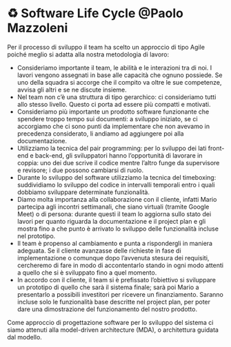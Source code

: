 # ♻️ Software Life Cycle @Paolo Mazzoleni

Per il processo di sviluppo il team ha scelto un approccio di tipo Agile poiché meglio si adatta alla nostra metodologia di lavoro:

- Consideriamo importante il team, le abilità e le interazioni tra di noi. I lavori vengono assegnati in base alle capacità che ognuno possiede. Se uno della squadra si accorge che il compito va oltre le sue competenze, avvisa gli altri e se ne discute insieme.
- Nel team non c’è una struttura di tipo gerarchico: ci consideriamo tutti allo stesso livello. Questo ci porta ad essere più compatti e motivati.
- Consideriamo più importante un prodotto software funzionante che spendere troppo tempo sui documenti: a sviluppo iniziato, se ci accorgiamo che ci sono punti da implementare che non avevamo in precedenza considerato, li andiamo ad aggiungere poi alla documentazione.
- Utilizziamo la tecnica del pair programming: per lo sviluppo dei lati front-end e back-end, gli sviluppatori hanno l’opportunità di lavorare in coppia: uno dei due scrive il codice mentre l’altro funge da supervisore e revisore; i due possono cambiarsi di ruolo.
- Durante lo sviluppo del software utilizziamo la tecnica del timeboxing: suddividiamo lo sviluppo del codice in intervalli temporali entro i quali dobbiamo sviluppare determinate funzionalità.
- Diamo molta importanza alla collaborazione con il cliente, infatti Mario partecipa agli incontri settimanali, che siano virtuali (tramite Google Meet) o di persona: durante questi il team lo aggiorna sullo stato dei lavori per quanto riguarda la documentazione e il project plan e gli mostra fino a che punto è arrivato lo sviluppo delle funzionalità incluse nel prototipo.
- Il team è propenso al cambiamento e punta a rispondergli in maniera adeguata. Se il cliente avanzasse delle richieste in fase di implementazione o comunque dopo l’avvenuta stesura dei requisiti, cercheremo di fare in modo di accontentarlo stando in ogni modo attenti a quello che si è sviluppato fino a quel momento.
- In accordo con il cliente, il team si è prefissato l’obiettivo si sviluppare un prototipo di quello che sarà il sistema finale; sarà poi Mario a presentarlo a possibili investitori per ricevere un finanziamento. Saranno incluse solo le funzionalità base descritte nel project plan, per poter dare una dimostrazione del funzionamento del nostro prodotto.

Come approccio di progettazione software per lo sviluppo del sistema ci siamo attenuti alla model-driven architecture (MDA), o architettura guidata dal modello.